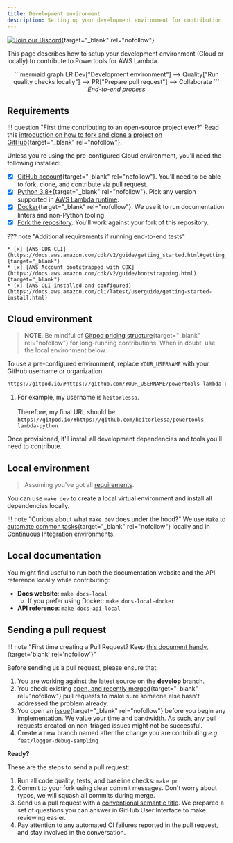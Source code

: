 ```yaml
---
title: Development environment
description: Setting up your development environment for contribution
---
```


<!-- markdownlint-disable MD043 -->

[![Join our Discord](https://dcbadge.vercel.app/api/server/B8zZKbbyET)](https://discord.gg/B8zZKbbyET){target="_blank" rel="nofollow"}

This page describes how to setup your development environment (Cloud or locally) to contribute to Powertools for AWS Lambda.

<center>
```mermaid
graph LR
    Dev["Development environment"] --> Quality["Run quality checks locally"] --> PR["Prepare pull request"] --> Collaborate
```
<i>End-to-end process</i>
</center>

## Requirements

!!! question "First time contributing to an open-source project ever?"
    Read this [introduction on how to fork and clone a project on GitHub](https://docs.github.com/en/get-started/quickstart/contributing-to-projects){target="_blank" rel="nofollow"}.

Unless you're using the pre-configured Cloud environment, you'll need the following installed:

* [x] [GitHub account](https://github.com/join){target="_blank" rel="nofollow"}. You'll need to be able to fork, clone, and contribute via pull request.
* [x] [Python 3.8+](https://www.python.org/downloads/){target="_blank" rel="nofollow"}. Pick any version supported in [AWS Lambda runtime](https://docs.aws.amazon.com/lambda/latest/dg/lambda-runtimes.html).
* [x] [Docker](https://docs.docker.com/engine/install/){target="_blank" rel="nofollow"}. We use it to run documentation linters and non-Python tooling.
* [x] [Fork the repository](https://github.com/aws-powertools/powertools-lambda-python/fork). You'll work against your fork of this repository.

??? note "Additional requirements if running end-to-end tests"

    * [x] [AWS CDK CLI](https://docs.aws.amazon.com/cdk/v2/guide/getting_started.html#getting_started_prerequisites){target="_blank"}
    * [x] [AWS Account bootstrapped with CDK](https://docs.aws.amazon.com/cdk/v2/guide/bootstrapping.html){target="_blank"}
    * [x] [AWS CLI installed and configured](https://docs.aws.amazon.com/cli/latest/userguide/getting-started-install.html)

## Cloud environment

> **NOTE**. Be mindful of [Gitpod pricing structure](https://www.gitpod.io/pricing){target="_blank" rel="nofollow"} for long-running contributions. When in doubt, use the local environment below.

To use a pre-configured environment, replace `YOUR_USERNAME` with your GitHub username or organization.

```bash
https://gitpod.io/#https://github.com/YOUR_USERNAME/powertools-lambda-python  #(1)!
```

1. For example, my username is `heitorlessa`. <br><br> Therefore, my final URL should be `https://gitpod.io/#https://github.com/heitorlessa/powertools-lambda-python`

Once provisioned, it'll install all development dependencies and tools you'll need to contribute.

## Local environment

> Assuming you've got all [requirements](#requirements).

You can use `make dev` to create a local virtual environment and install all dependencies locally.

!!! note "Curious about what `make dev` does under the hood?"
    We use `Make` to [automate common tasks](https://github.com/aws-powertools/powertools-lambda-python/blob/1ebe3275a5c53aed5a8eb76318e7d0af2367edfa/Makefile#L7){target="_blank" rel="nofollow"} locally and in Continuous Integration environments.

## Local documentation

You might find useful to run both the documentation website and the API reference locally while contributing:

* **Docs website**: `make docs-local`
    * If you prefer using Docker: `make docs-local-docker`
* **API reference**: `make docs-api-local`

## Sending a pull request

!!! note "First time creating a Pull Request? Keep [this document handy.](https://help.github.com/articles/creating-a-pull-request/){target='blank' rel='nofollow'}"

Before sending us a pull request, please ensure that:

1. You are working against the latest source on the **develop** branch.
2. You check existing [open, and recently merged](https://github.com/aws-powertools/powertools-lambda-python/pulls?q=is%3Apr+is%3Aopen%2Cmerged+sort%3Aupdated-desc){target="_blank" rel="nofollow"} pull requests to make sure someone else hasn't addressed the problem already.
3. You open an [issue](https://github.com/aws-powertools/powertools-lambda-python/issues/new/choose){target="_blank" rel="nofollow"} before you begin any implementation. We value your time and bandwidth. As such, any pull requests created on non-triaged issues might not be successful.
4. Create a new branch named after the change you are contributing _e.g._ `feat/logger-debug-sampling`

**Ready?**

These are the steps to send a pull request:

1. Run all code quality, tests, and baseline checks: `make pr`
2. Commit to your fork using clear commit messages. Don't worry about typos, we will squash all commits during merge.
3. Send us a pull request with a [conventional semantic title](https://github.com/aws-powertools/powertools-lambda-python/pull/67). We prepared a set of questions you can answer in GitHub User Interface to make reviewing easier.
4. Pay attention to any automated CI failures reported in the pull request, and stay involved in the conversation.
